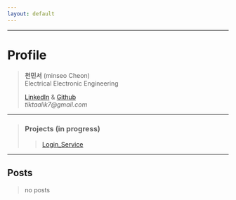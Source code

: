 ```yaml
---
layout: default
---
```


* * *

# Profile
> **천민서** (minseo Cheon)  
> Electrical Electronic Engineering  
> 
> 
> [LinkedIn](https://www.linkedin.com/in/%EB%AF%BC%EC%84%9C-%EC%B2%9C-5a797523a/) & [Github](https://github.com/tiktaalik7)  
> _tiktaalik7@gmail.com_
* * *
> ### Projects (in progress)
>> [Login_Service](./project-001-Login_Service.html)

* * *

## Posts
> no posts
